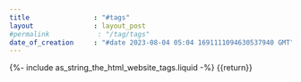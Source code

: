 ```yaml
---
title                : "#tags"
layout               : layout_post
#permalink            : "/tag/tags"
date_of_creation     : "#date 2023-08-04 05:04 1691111094630537940 GMT"
---
```


{%- include as_string_the_html_website_tags.liquid -%} {{return}}
